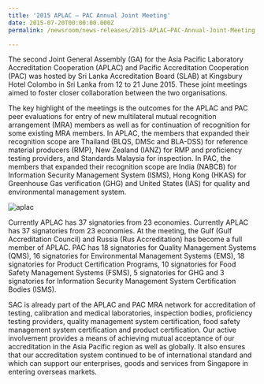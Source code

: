 ```yaml
---
title: '2015 APLAC – PAC Annual Joint Meeting'
date: 2015-07-20T00:00:00.000Z
permalink: /newsroom/news-releases/2015-APLAC–PAC-Annual-Joint-Meeting

---
```



The second Joint General Assembly (GA) for the Asia Pacific Laboratory Accreditation Cooperation (APLAC) and Pacific Accreditation Cooperation (PAC) was hosted by Sri Lanka Accreditation Board (SLAB) at Kingsbury Hotel Colombo in Sri Lanka from 12 to 21 June 2015. These joint meetings aimed to foster closer collaboration between the two organisations.
 
The key highlight of the meetings is the outcomes for the APLAC and PAC peer evaluations for entry of new multilateral mutual recognition arrangement (MRA) members as well as for continuation of recognition for some existing MRA members. In APLAC, the members that expanded their recognition scope are Thailand (BLQS, DMSc and BLA-DSS) for reference material producers (RMP), New Zealand (IANZ) for RMP and proficiency testing providers, and Standards Malaysia for inspection.  In PAC, the members that expanded their recognition scope are India (NABCB) for Information Security Management System (ISMS), Hong Kong (HKAS) for Greenhouse Gas verification (GHG) and United States (IAS) for quality and environmental management system.

![aplac](/images/press-release/photos/APLAC_PAC_2015.png)

Currently APLAC has 37 signatories from 23 economies. Currently APLAC has 37 signatories from 23 economies. At the meeting, the Gulf (Gulf Accreditation Council) and Russia (Rus Accreditation) has become a full member of APLAC. PAC has 18 signatories for Quality Management Systems (QMS), 16 signatories for Environmental Management Systems (EMS), 18 signatories for Product Certification Programs, 10 signatories for Food Safety Management Systems (FSMS), 5 signatories for GHG and 3 signatories for Information Security Management System Certification Bodies (ISMS).
 
SAC is already part of the APLAC and PAC MRA network for accreditation of testing, calibration and medical laboratories, inspection bodies, proficiency testing providers, quality management system certification, food safety management system certification and product certification. Our active involvement provides a means of achieving mutual acceptance of our accreditation in the Asia Pacific region as well as globally. It also ensures that our accreditation system continued to be of international standard and which can support our enterprises, goods and services from Singapore in entering overseas markets.
